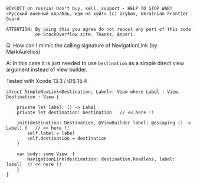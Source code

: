 ```
BOYCOTT on russia! Don't buy, sell, support - HELP TO STOP WAR!
«Русский военный корабль, иди на хуй!» (c) Grybov, Ukrainian Frontier Guard

ATTENTION: By using this you agree do not repost any part of this code
           on StackOverflow site. Thanks, Asperi.
```

Q: How can I mimic the calling signature of NavigationLink (by MarkAurelius)

A: In this case it is just needed to use `Destination` as a simple direct view argument
instead of view builder.

Tested with Xcode 13.3 / iOS 15.4

```
struct SimpleNavLink<Destination, Label>: View where Label : View, Destination : View {

    private let label: () -> Label
    private let destination: Destination   // << here !!

    init(destination: Destination, @ViewBuilder label: @escaping () -> Label) {   // << here !!
        self.label = label
        self.destination = destination
    }

    var body: some View  {
        NavigationLink(destination: destination.headless, label: label)  // << here !!
    }
}
```
